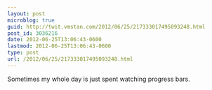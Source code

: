 ```yaml
---
layout: post
microblog: true
guid: http://twit.vmstan.com/2012/06/25/217333017495093248.html
post_id: 3036216
date: 2012-06-25T13:06:43-0600
lastmod: 2012-06-25T13:06:43-0600
type: post
url: /2012/06/25/217333017495093248.html
---
```

Sometimes my whole day is just spent watching progress bars.

